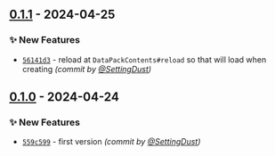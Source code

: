 
## [0.1.1] - 2024-04-25
### :sparkles: New Features
- [`56141d3`](https://github.com/SettingDust/PacksEntriesBlocker/commit/56141d37dbf5153caee99ebdf4dda45328d59023) - reload at `DataPackContents#reload` so that will load when creating *(commit by [@SettingDust](https://github.com/SettingDust))*


## [0.1.0] - 2024-04-24
### :sparkles: New Features
- [`559c599`](https://github.com/SettingDust/PacksEntriesBlocker/commit/559c5994143237b513e43f0f9d18860cc88f195e) - first version *(commit by [@SettingDust](https://github.com/SettingDust))*


[0.1.0]: https://github.com/SettingDust/PacksEntriesBlocker/compare/0.0.0...0.1.0
[0.1.1]: https://github.com/SettingDust/PacksEntriesBlocker/compare/0.1.0...0.1.1
